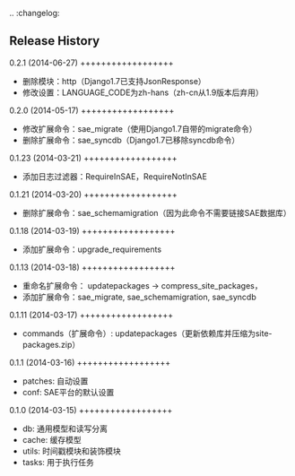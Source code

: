 .. :changelog:

Release History
---------------

0.2.1 (2014-06-27)
++++++++++++++++++

- 删除模块：http（Django1.7已支持JsonResponse）
- 修改设置：LANGUAGE_CODE为zh-hans（zh-cn从1.9版本后弃用）

0.2.0 (2014-05-17)
++++++++++++++++++

- 修改扩展命令：sae_migrate（使用Django1.7自带的migrate命令）
- 删除扩展命令：sae_syncdb（Django1.7已移除syncdb命令）

0.1.23 (2014-03-21)
++++++++++++++++++

- 添加日志过滤器：RequireInSAE，RequireNotInSAE

0.1.21 (2014-03-20)
++++++++++++++++++

- 删除扩展命令：sae_schemamigration（因为此命令不需要链接SAE数据库）

0.1.18 (2014-03-19)
++++++++++++++++++

- 添加扩展命令：upgrade_requirements

0.1.13 (2014-03-18)
++++++++++++++++++

- 重命名扩展命令： updatepackages -> compress_site_packages，
- 添加扩展命令：sae_migrate, sae_schemamigration, sae_syncdb

0.1.11 (2014-03-17)
++++++++++++++++++

- commands（扩展命令）: updatepackages（更新依赖库并压缩为site-packages.zip）

0.1.1 (2014-03-16)
++++++++++++++++++

- patches: 自动设置
- conf: SAE平台的默认设置

0.1.0 (2014-03-15)
++++++++++++++++++

- db: 通用模型和读写分离
- cache: 缓存模型
- utils: 时间戳模块和装饰模块
- tasks: 用于执行任务